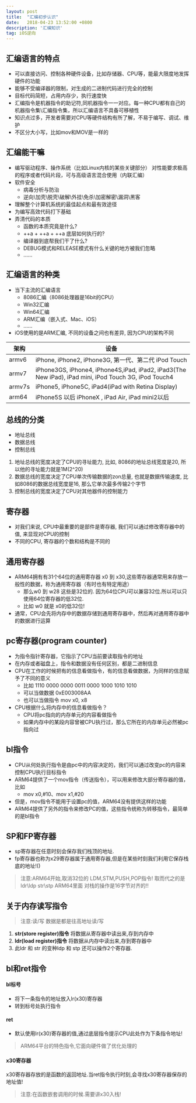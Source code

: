 ```yaml
---
layout: post
title:  "汇编初步认识"
date:   2018-04-23 13:52:00 +0800
description: '汇编知识'
tag: iOS逆向
---
```


## 汇编语言的特点
- 可以直接访问、控制各种硬件设备，比如存储器、CPU等，能最大限度地发挥硬件的功能
- 能够不受编译器的限制，对生成的二进制代码进行完全的控制
- 目标代码简短，占用内存少，执行速度快
- 汇编指令是机器指令的助记符,同机器指令一一对应。每一种CPU都有自己的机器指令集\汇编指令集，所以汇编语言不具备可移植性
- 知识点过多，开发者需要对CPU等硬件结构有所了解，不易于编写、调试、维护
- 不区分大小写，比如mov和MOV是一样的

## 汇编能干嘛
- 编写驱动程序、操作系统（比如Linux内核的某些关键部分）
对性能要求极高的程序或者代码片段，可与高级语言混合使用（内联汇编）
- 软件安全
    - 病毒分析与防治
    - 逆向\加壳\脱壳\破解\外挂\免杀\加密解密\漏洞\黑客
- 理解整个计算机系统的最佳起点和最有效途径
- 为编写高效代码打下基础
- 弄清代码的本质
    - 函数的本质究竟是什么?
    - ++a + ++a + ++a 底层如何执行的?
    - 编译器到底帮我们干了什么?
    - DEBUG模式和RELEASE模式有什么关键的地方被我们忽略
    - ......

## 汇编语言的种类

* 当下主流的汇编语言
    * 8086汇编（8086处理器是16bit的CPU）
    * Win32汇编
    * Win64汇编
    * ARM汇编（嵌入式、Mac、iOS）
    * ......
* iOS使用的是ARM汇编, 不同的设备之间也有差异, 因为CPU的架构不同

|架构	| 设备 |
| --- | --- |
| armv6 | iPhone, iPhone2, iPhone3G, 第一代、第二代 iPod Touch |
| armv7 | iPhone3GS, iPhone4, iPhone4S,iPad, iPad2, iPad3(The New iPad), iPad mini, iPod Touch 3G, iPod Touch4|
|armv7s | iPhone5, iPhone5C, iPad4(iPad with Retina Display) |
| arm64 | iPhone5S 以后 iPhoneX , iPad Air, iPad mini2以后 |

## 总线的分类

* 地址总线
* 数据总线
* 控制总线

1. 地址总线的宽度决定了CPU的寻址能力, 比如, 8086的地址总线宽度是20, 所以他的寻址能力就是1M(2^20)
2. 数据总线的宽度决定了CPU单次传输数据的zon总量, 也就是数据传输速度, 比如8086的数据总线宽度是16, 那么它单次最多传输2个字节
3. 控制总线的宽度决定了CPU对其他器件的控制能力

## 寄存器
* 对我们来说, CPU中最重要的是部件是寄存器, 我们可以通过修改寄存器中的值, 来显现对CPU的控制
* 不同的CPU, 寄存器的个数和结构是不同的

## 通用寄存器

* ARM64拥有有31个64位的通用寄存器 x0 到 x30,这些寄存器通常用来存放一般性的数据，称为通用寄存器（有时也有特定用途）
    * 那么w0 到 w28 这些是32位的. 因为64位CPU可以兼容32位.所以可以只使用64位寄存器的低32位.
    * 比如 w0 就是 x0的低32位!
* 通常，CPU会先将内存中的数据存储到通用寄存器中，然后再对通用寄存器中的数据进行运算

## pc寄存器(program counter)
* 为指令指针寄存器，它指示了CPU当前要读取指令的地址
* 在内存或者磁盘上，指令和数据没有任何区别，都是二进制信息
* CPU在工作的时候把有的信息看做指令，有的信息看做数据，为同样的信息赋予了不同的意义
    * 比如 1110 0000 0000 0011 0000 1000 1010 1010
    * 可以当做数据 0xE003008AA
    * 也可以当做指令 mov x0, x8
* CPU根据什么将内存中的信息看做指令？
    * CPU将pc指向的内存单元的内容看做指令
    * 如果内存中的某段内容曾被CPU执行过，那么它所在的内存单元必然被pc指向过
    
## bl指令
* CPU从何处执行指令是由pc中的内容决定的，我们可以通过改变pc的内容来控制CPU执行目标指令
* ARM64提供了一个mov指令（传送指令），可以用来修改大部分寄存器的值，比如
    * mov x0,#10、mov x1,#20
* 但是，mov指令不能用于设置pc的值，ARM64没有提供这样的功能
* ARM64提供了另外的指令来修改PC的值，这些指令统称为转移指令，最简单的是bl指令

## SP和FP寄存器
* sp寄存器在任意时刻会保存我们栈顶的地址.
* fp寄存器也称为x29寄存器属于通用寄存器,但是在某些时刻我们利用它保存栈底的地址!()

> 注意:ARM64开始,取消32位的 LDM,STM,PUSH,POP指令! 取而代之的是ldr\ldp str\stp
ARM64里面 对栈的操作是16字节对齐的!!

## 关于内存读写指令

> 注意:读/写 数据是都是往高地址读/写

1. **str(store register)指令**
将数据从寄存器中读出来,存到内存中
2. **ldr(load register)指令**
将数据从内存中读出来,存到寄存器中
3. 此ldr 和 str 的变种ldp 和 stp 还可以操作2个寄存器.

## bl和ret指令
#### bl标号

* 将下一条指令的地址放入lr(x30)寄存器
* 转到标号处执行指令

#### ret

* 默认使用lr(x30)寄存器的值,通过底层指令提示CPU此处作为下条指令地址!

>ARM64平台的特色指令,它面向硬件做了优化处理的

#### x30寄存器
x30寄存器存放的是函数的返回地址.当ret指令执行时刻,会寻找x30寄存器保存的地址值!

>注意:在函数嵌套调用的时候.需要讲x30入栈!



